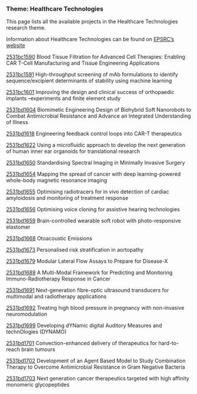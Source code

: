 ### Theme: Healthcare Technologies

This page lists all the available projects in the Healthcare Technologies research theme.

Information about Healthcare Technologies can be found on [EPSRC’s website](https://www.ukri.org/what-we-offer/browse-our-areas-of-investment-and-support/healthcare-technologies-theme/)

[2531bc1590](../projects/2531bc1590.md) Blood Tissue Filtration for Advanced Cell Therapies: Enabling CAR T-Cell Manufacturing and Tissue Engineering Applications

[2531bc1591](../projects/2531bc1591.md) High-throughput screening of mAb formulations to identify sequence/excipient determinants of stability using machine learning

[2531bc1601](../projects/2531bc1601.md) Improving the design and clinical success of orthopaedic implants –experiments and finite element study

[2531bd1604](../projects/2531bd1604.md) Biomimetic Engineering Design of Biohybrid Soft Nanorobots to Combat Antimicrobial Resistance and Advance an Integrated Understanding of Illness

[2531bd1618](../projects/2531bd1618.md) Engineering feedback control loops into CAR-T therapeutics

[2531bd1622](../projects/2531bd1622.md) Using a microfluidic approach to develop the next generation of human inner ear organoids for translational research

[2531bd1650](../projects/2531bd1650.md) Standardising Spectral Imaging in Minimally Invasive Surgery

[2531bd1654](../projects/2531bd1654.md) Mapping the spread of cancer with deep learning-powered whole-body magnetic resonance imaging

[2531bd1655](../projects/2531bd1655.md) Optimising radiotracers for in vivo detection of cardiac amyloidosis and monitoring of treatment response

[2531bd1656](../projects/2531bd1656.md) Optimising voice cloning for assistive hearing technologies

[2531bd1659](../projects/2531bd1659.md) Brain-controlled wearable soft robot with photo-responsive elastomer

[2531bd1668](../projects/2531bd1668.md) Otoacoustic Emissions

[2531bd1673](../projects/2531bd1673.md) Personalised risk stratification in aortopathy

[2531bd1679](../projects/2531bd1679.md) Modular Lateral Flow Assays to Prepare for Disease-X

[2531bd1689](../projects/2531bd1689.md) A Multi-Modal Framework for Predicting and Monitoring Immuno-Radiotherapy Response in Cancer

[2531bd1691](../projects/2531bd1691.md) Next-generation fibre-optic ultrasound transducers for multimodal and radiotherapy applications

[2531bd1692](../projects/2531bd1692.md) Treating high blood pressure in pregnancy with non-invasive neuromodulation

[2531bd1699](../projects/2531bd1699.md) Developing dYNamic digital Auditory Measures and technOlogies (DYNAMO)

[2531bd1701](../projects/2531bd1701.md) Convection-enhanced delivery of therapeutics for hard-to-reach brain tumours

[2531bd1702](../projects/2531bd1702.md) Development of an Agent Based Model to Study Combination Therapy to Overcome Antimicrobial Resistance in Gram Negative Bacteria

[2531bd1703](../projects/2531bd1703.md) Next generation cancer therapeutics targeted with high affinity monomeric glycopeptides

